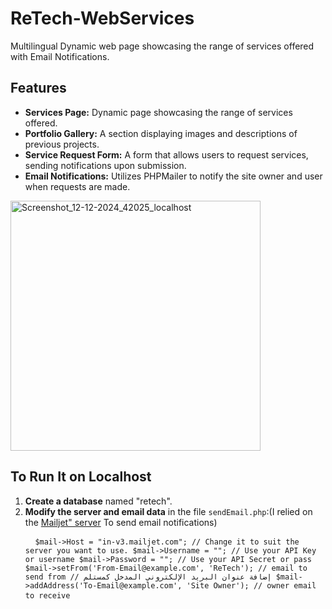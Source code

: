 <h1>ReTech-WebServices</h1> <p>Multilingual Dynamic web page showcasing the range of services offered with Email Notifications.</p> <h2>Features</h2> <ul> <li><strong>Services Page:</strong> Dynamic page showcasing the range of services offered.</li> <li><strong>Portfolio Gallery:</strong> A section displaying images and descriptions of previous projects.</li> <li><strong>Service Request Form:</strong> A form that allows users to request services, sending notifications upon submission.</li> <li><strong>Email Notifications:</strong> Utilizes PHPMailer to notify the site owner and user when requests are made.</li> </ul> <img src="https://github.com/user-attachments/assets/4c69fdb0-1b20-4bed-915e-e2fb7b7f9f3b" alt="Screenshot_12-12-2024_42025_localhost" width="400" height="auto"> <h2>To Run It on Localhost</h2> <ol> <li><strong>Create a database</strong> named "retech".</li> <li><strong>Modify the server and email data</strong> 
  in the file <code>sendEmail.php</code>:(I relied on the <a href="https://www.mailjet.com/">Mailjet" server</a> To send email notifications) <pre> <code> $mail->Host = "in-v3.mailjet.com"; // Change it to suit the server you want to use. $mail->Username = ""; // Use your API Key or username $mail->Password = ""; // Use your API Secret or pass $mail->setFrom('From-Email@example.com', 'ReTech'); // email to send from // إضافة عنوان البريد الإلكتروني المدخل كمستلم $mail->addAddress('To-Email@example.com', 'Site Owner'); // owner email to receive </code> </pre> </li>
